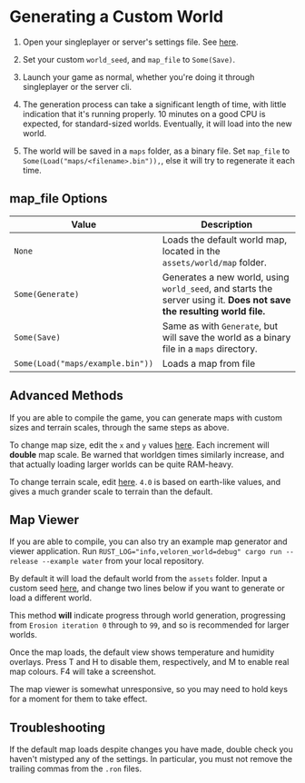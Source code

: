 # Generating a Custom World

1. Open your singleplayer or server's settings file. See [here](userdata-folder-structure.md).

2. Set your custom `world_seed`, and `map_file` to `Some(Save)`.

3. Launch your game as normal, whether you're doing it through singleplayer or the server cli.

4. The generation process can take a significant length of time, with little indication that it's running properly. 10 minutes on a good CPU is expected, for standard-sized worlds. Eventually, it will load into the new world.

5. The world will be saved in a `maps` folder, as a binary file. Set `map_file` to `Some(Load("maps/<filename>.bin")),`, else it will try to regenerate it each time.

## map\_file Options

| Value                            | Description                                                                                                            |
| -------------------------------- | ---------------------------------------------------------------------------------------------------------------------- |
| `None`                           | Loads the default world map, located in the `assets/world/map` folder.                                                 |
| `Some(Generate)`                 | Generates a new world, using `world_seed`, and starts the server using it. **Does not save the resulting world file.** |
| `Some(Save)`                     | Same as with `Generate`, but will save the world as a binary file in a `maps` directory.                               |
| `Some(Load("maps/example.bin"))` | Loads a map from file                                                                                                  |

## Advanced Methods

If you are able to compile the game, you can generate maps with custom sizes and terrain scales, through the same steps as above.

To change map size, edit the `x` and `y` values [here](https://gitlab.com/veloren/veloren/-/blob/34c3bab6ad5046b059f824b94118cbe657f6c286/world/src/sim/mod.rs#L68). Each increment will **double** map scale. Be warned that worldgen times similarly increase, and that actually loading larger worlds can be quite RAM-heavy.

To change terrain scale, edit [here](https://gitlab.com/veloren/veloren/-/blob/34c3bab6ad5046b059f824b94118cbe657f6c286/world/src/sim/mod.rs#L455). `4.0` is based on earth-like values, and gives a much grander scale to terrain than the default.

## Map Viewer

If you are able to compile, you can also try an example map generator and viewer application. Run `RUST_LOG="info,veloren_world=debug" cargo run --release --example water` from your local repository.

By default it will load the default world from the `assets` folder. Input a custom seed [here](https://gitlab.com/veloren/veloren/-/blob/34c3bab6ad5046b059f824b94118cbe657f6c286/world/examples/water.rs#L42), and change two lines below if you want to generate or load a different world.

This method **will** indicate progress through world generation, progressing from `Erosion iteration 0` through to `99`, and so is recommended for larger worlds.

Once the map loads, the default view shows temperature and humidity overlays. Press T and H to disable them, respectively, and M to enable real map colours. F4 will take a screenshot.

The map viewer is somewhat unresponsive, so you may need to hold keys for a moment for them to take effect.

## Troubleshooting

If the default map loads despite changes you have made, double check you haven't mistyped any of the settings. In particular, you must not remove the trailing commas from the `.ron` files.
